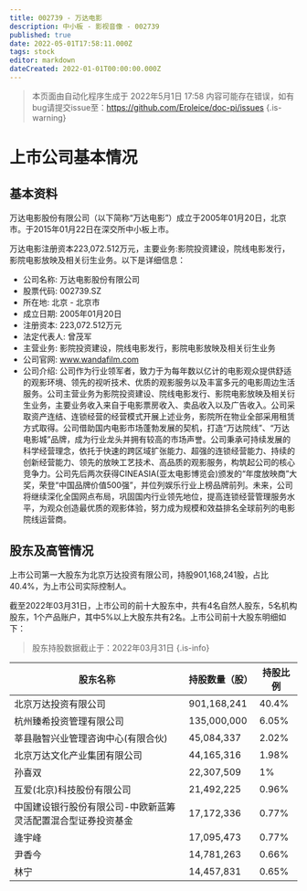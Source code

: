 ```yaml
---
title: 002739 - 万达电影
description: 中小板 - 影视音像 - 002739
published: true
date: 2022-05-01T17:58:11.000Z
tags: stock
editor: markdown
dateCreated: 2022-01-01T00:00:00.000Z
---
```


> 本页面由自动化程序生成于 2022年5月1日 17:58
> 内容可能存在错误，如有bug请提交issue至：https://github.com/Eroleice/doc-pi/issues
{.is-warning}

# 上市公司基本情况

## 基本资料

万达电影股份有限公司（以下简称“万达电影”）成立于2005年01月20日，北京市。于2015年01月22日在深交所中小板上市。

万达电影注册资本223,072.512万元，主要业务:影院投资建设，院线电影发行，影院电影放映及相关衍生业务。以下是详细信息：

- 公司名称: 万达电影股份有限公司
- 股票代码: 002739.SZ
- 所在地: 北京 - 北京市
- 成立日期: 2005年01月20日
- 注册资本: 223,072.512万元
- 法定代表人: 曾茂军
- 主营业务: 影院投资建设，院线电影发行，影院电影放映及相关衍生业务
- 公司官网: www.wandafilm.com
- 公司介绍: 公司作为行业领军者，致力于为每年数以亿计的电影观众提供舒适的观影环境、领先的视听技术、优质的观影服务以及丰富多元的电影周边生活服务。公司主营业务为影院投资建设、院线电影发行、影院电影放映及相关衍生业务，主要业务收入来自于电影票房收入、卖品收入以及广告收入。公司采取资产连结、连锁经营的经营模式开展上述业务，影院所在物业全部采用租赁方式取得。公司借助国内电影市场蓬勃发展的契机，打造“万达院线”、“万达电影城”品牌，成为行业龙头并拥有较高的市场声誉。公司秉承可持续发展的科学经营理念，依托于快速的跨区域扩张能力、超强的连锁经营能力、持续的创新经营能力、领先的放映工艺技术、高品质的观影服务，构筑起公司的核心竞争力。公司先后两次获得CINEASIA(亚太电影博览会)颁发的“年度放映商”大奖，荣登“中国品牌价值500强”，并位列娱乐行业上榜品牌前列。未来，公司将继续深化全国网点布局，巩固国内行业领先地位，提高连锁经营管理服务水平，为观众创造最优质的观影体验，努力成为规模和效益排名全球前列的电影院线运营商。


## 股东及高管情况

上市公司第一大股东为北京万达投资有限公司，持股901,168,241股，占比40.4%，为上市公司实际控制人。

截至2022年03月31日，上市公司的前十大股东中，共有4名自然人股东，5名机构股东，1个产品账户，其中5%以上大股东共有2名。上市公司前十大股东明细如下：

> 股东持股数据截止于：2022年03月31日
{.is-info}

| 股东名称 | 持股数量（股） | 持股比例 |
| --- | --- | --- |
| 北京万达投资有限公司 | 901,168,241 | 40.4% |
| 杭州臻希投资管理有限公司 | 135,000,000 | 6.05% |
| 莘县融智兴业管理咨询中心(有限合伙) | 45,084,337 | 2.02% |
| 北京万达文化产业集团有限公司 | 44,165,316 | 1.98% |
| 孙喜双 | 22,307,509 | 1% |
| 互爱(北京)科技股份有限公司 | 21,492,225 | 0.96% |
| 中国建设银行股份有限公司-中欧新蓝筹灵活配置混合型证券投资基金 | 17,172,336 | 0.77% |
| 逄宇峰 | 17,095,473 | 0.77% |
| 尹香今 | 14,781,263 | 0.66% |
| 林宁 | 14,457,831 | 0.65% |




